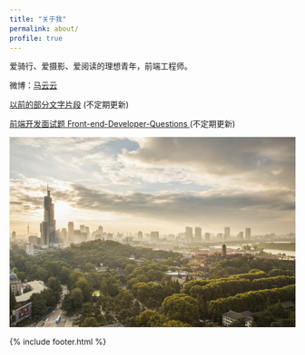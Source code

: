 ```yaml
---
title: "关于我"
permalink: about/
profile: true
---
```


爱骑行、爱摄影、爱阅读的理想青年，前端工程师。

微博：[马云云](http://weibo.com/920802999 "马云云的微博")

[以前的部分文字片段](https://github.com/markyun/My-blog/issues "文字片段") (不定期更新)

[前端开发面试题 Front-end-Developer-Questions    ](https://github.com/markyun/My-blog/blob/master/Front-end-Developer-Questions "最新前端开发面试题") (不定期更新)

![Stated Clearly Image](/assets/images/Nanjing.jpg "Nanjing")

{% include footer.html %}